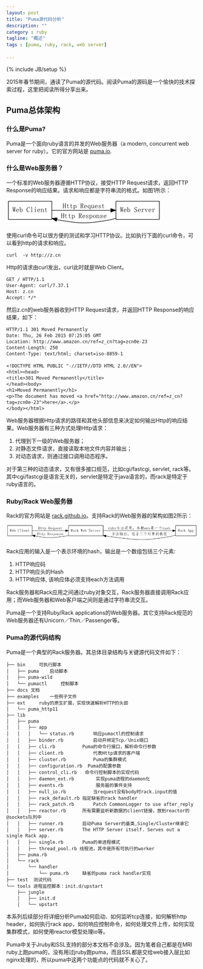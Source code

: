 ```yaml
---
layout: post
title: "Puma源代码分析"
description: ""
category : ruby
tagline: "概述"
tags : [puma, ruby, rack, web server]

---
```

{% include JB/setup %}


2015年春节期间，通读了Puma的源代码。阅读Puma的源码是一个愉快的技术探索过程，这里把阅读所得分享出来。

## Puma总体架构

### 什么是Puma?

Puma是一个面向ruby语言的并发的Web服务器（a modern, concurrent web server for ruby）。它的官方网站是
[puma.io](http://puma.io/).

### 什么是Web服务器？

一个标准的Web服务器遵循HTTP协议，接受HTTP Request请求，返回HTTP Response的响应结果。请求和响应都是字符串流的格式。如图1所示：

<img src="/dot/1.png" alt="图1: Web服务器架构"/>

使用curl命令可以很方便的测试和学习HTTP协议。比如执行下面的curl命令，可以看到http的请求和响应。

	curl  -v http://z.cn

Http的请求由curl发出，curl此时就是Web Client。
	
	GET / HTTP/1.1
	User-Agent: curl/7.37.1
	Host: z.cn
	Accept: */*

然后z.cn的web服务器收到HTTP Request请求，并返回HTTP Response的响应结果，如下：

	HTTP/1.1 301 Moved Permanently
	Date: Thu, 26 Feb 2015 07:25:05 GMT
	Location: http://www.amazon.cn/ref=z_cn?tag=zcn0e-23
	Content-Length: 250
	Content-Type: text/html; charset=iso-8859-1
	
	<!DOCTYPE HTML PUBLIC "-//IETF//DTD HTML 2.0//EN">
	<html><head>
	<title>301 Moved Permanently</title>
	</head><body>
	<h1>Moved Permanently</h1>
	<p>The document has moved <a href="http://www.amazon.cn/ref=z_cn?tag=zcn0e-23">here</a>.</p>
	</body></html>

Web服务器根据Http请求的路径和其他头部信息来决定如何输出Http的响应结果。Web服务器有三种方式处理Http请求：

1. 代理到下一级的Web服务器；
2. 对静态文件请求，直接读取本地文件内容并输出；
3. 对动态请求，则通过接口调用动态程序。

对于第三种的动态请求，又有很多接口规范，比如cgi/fastcgi, servlet, rack等。其中cgi/fastcgi是语言无关的，servlet是特定于java语言的，而rack是特定于ruby语言的。


### Ruby/Rack Web服务器

Rack的官方网站是
[rack.github.io](http://rack.github.io/)。支持Rack的Web服务器的架构如图2所示：

<img src="/dot/2.png" alt="图2: Rack Web服务器架构"/>

Rack应用的输入是一个表示环境的hash，输出是一个数组包括三个元素:

1. HTTP响应码
2. HTTP响应头的Hash
3. HTTP响应体, 该响应体必须支持each方法调用

Rack服务器和Rack应用之间通过ruby对象交互，Rack服务器直接调用Rack应用；而Web服务器和Web客户端之间则是通过字符串流交互。

Puma是一个支持Ruby/Rack applications的Web服务器。其它支持Rack规范的Web服务器还有Unicorn／Thin／Passenger等。

### Puma的源代码结构

Puma是一个典型的Rack服务器。其总体目录结构与关键源代码文件如下：

		
	├── bin 	可执行脚本
	│   ├── puma  	启动脚本
	│   ├── puma-wild
	│   └── pumactl 	控制脚本
	├── docs 文档
	├── examples 	一些例子文件
	├── ext 	ruby的原生扩展，实现快速解析HTTP的头部
	│   └── puma_http11  
	├── lib
	│   ├── puma
	│   │   ├── app
	│   │   │   └── status.rb		响应pumactl的控制请求
	│   │   ├── binder.rb			启动并绑定Tcp／Unix端口
	│   │   ├── cli.rb			Puma的命令行接口，解析命令行参数
	│   │   ├── client.rb			代表Http请求的客户端
	│   │   ├── cluster.rb			Puma的集群模式
	│   │   ├── configuration.rb  Puma的配置参数
	│   │   ├── control_cli.rb	 命令行控制脚本的实现代码
	│   │   ├── daemon_ext.rb		 实现puma进程的daemon化
	│   │   ├── events.rb			 服务器的事件支持
	│   │   ├── null_io.rb			当request没有body时rack.input的值
	│   │   ├── rack_default.rb	指定缺省的rack handler
	│   │   ├── rack_patch.rb		Patch CommonLogger to use after_reply
	│   │   ├── reactor.rb		所有需要监听新数据的client链接，放到reactor的@sockets队列中
	│   │   ├── runner.rb		启动Puma Server的基类,Single/Cluster继承它
	│   │   ├── server.rb		The HTTP Server itself. Serves out a single Rack app.
	│   │   ├── single.rb		Puma的单进程模式
	│   │   ├── thread_pool.rb 线程池，其中是所有可执行的worker
	│   ├── puma.rb
	│   └── rack
	│       └── handler
	│           └── puma.rb		缺省的puma rack handler实现
	├── test  测试代码
	└── tools 进程监控脚本：init.d/upstart
	    ├── jungle
	    │   ├── init.d
	    │   └── upstart
	


本系列后续部分将详细分析Puma如何启动、如何监听tcp连接，如何解析http header，如何执行rack app，如何响应控制命令，如何处理文件上传，如何实现集群模式，如何使用reactor模型处理io等。

Puma中关于Jruby和SSL支持的部分本文档不会涉及。因为笔者自己都是在MRI ruby上跑puma的，没有用过jruby跑puma，而且SSL都是交给web接入层比如nginx处理的，所以puma中这两个功能点的代码就不关心了。




